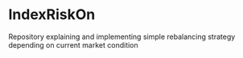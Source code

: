 # IndexRiskOn
Repository explaining and implementing simple rebalancing strategy depending on current market condition
